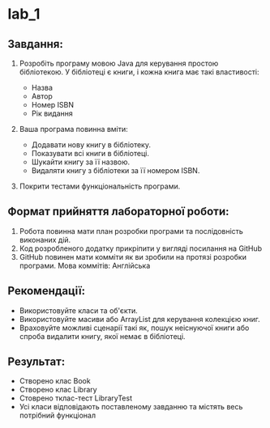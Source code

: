 # lab_1

## Завдання:
1. Розробіть програму мовою Java для керування простою бібліотекою. У бібліотеці є книги, і кожна книга має такі властивості:
    * Назва
    * Автор
    * Номер ISBN
    * Рік видання
      
2. Ваша програма повинна вміти:
    * Додавати нову книгу в бібліотеку.
    * Показувати всі книги в бібліотеці.
    * Шукайти книгу за її назвою.
    * Видаляти книгу з бібліотеки за її номером ISBN.
      
3. Покрити тестами функціональність програми.


## Формат прийняття лабораторної роботи: 
1. Робота повинна мати план розробки програми та послідовність виконаних дій.
2. Код розробленого додатку прикріпити у вигляді посилання на GitHub
3. GitHub повинен мати комміти як ви зробили на протязі розробки програми. Мова коммітів: Англійська

   
## Рекомендації:
* Використовуйте класи та об'єкти.
* Використовуйте масиви або ArrayList для керування колекцією книг.
* Враховуйте можливі сценарії такі як, пошук неіснуючої книги або спроба видалити книгу, якої немає в бібліотеці.


## Результат:
* Створено клас Book
* Створено клас Library
* Стоврено тклас-тест LibraryTest
* Усі класи відповідають поставленому завданню та містять весь потрібний функціонал

